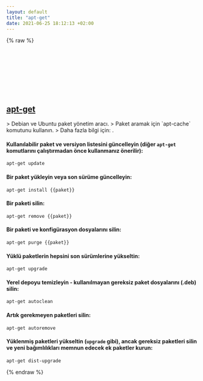 ```yaml
---
layout: default
title: "apt-get"
date: 2021-06-25 18:12:13 +02:00
---
```

{% raw %}
<h2 id="apt-get">
  <a href="/tr/linux/apt-get.html">apt-get</a> <a href="#apt-get"><svg class="icon">
    <use href="/assets/images/unicode_sprite.svg#link" />
  </svg></a>
</h2>
> Debian ve Ubuntu paket yönetim aracı.
> Paket aramak için `apt-cache` komutunu kullanın.
> Daha fazla bilgi için: <https://manpages.debian.org/latest/apt/apt-get.8.html>.

#### Kullanılabilir paket ve versiyon listesini güncelleyin (diğer `apt-get` komutlarını çalıştırmadan önce kullanmanız önerilir):
```shell
apt-get update
```
#### Bir paket yükleyin veya son sürüme güncelleyin:
```shell
apt-get install {{paket}}
```
#### Bir paketi silin:
```shell
apt-get remove {{paket}}
```
#### Bir paketi ve konfigürasyon dosyalarını silin:
```shell
apt-get purge {{paket}}
```
#### Yüklü paketlerin hepsini son sürümlerine yükseltin:
```shell
apt-get upgrade
```
#### Yerel depoyu temizleyin - kullanılmayan gereksiz paket dosyalarını (.deb) silin:
```shell
apt-get autoclean
```
#### Artık gerekmeyen paketleri silin:
```shell
apt-get autoremove
```
#### Yüklenmiş paketleri yükseltin (`upgrade` gibi), ancak gereksiz paketleri silin ve yeni bağımlılıkları memnun edecek ek paketler kurun:
```shell
apt-get dist-upgrade
```
{% endraw %}
